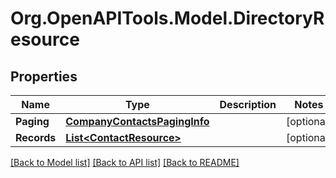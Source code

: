 
# Org.OpenAPITools.Model.DirectoryResource

## Properties

Name | Type | Description | Notes
------------ | ------------- | ------------- | -------------
**Paging** | [**CompanyContactsPagingInfo**](CompanyContactsPagingInfo.md) |  | [optional] 
**Records** | [**List&lt;ContactResource&gt;**](ContactResource.md) |  | [optional] 

[[Back to Model list]](../README.md#documentation-for-models)
[[Back to API list]](../README.md#documentation-for-api-endpoints)
[[Back to README]](../README.md)

